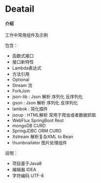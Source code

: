 # Deatail

#### 介绍
工作中常用组件及示例

包含：

- 函数式接口
- 接口新特性
- Lambda表达式
- 方法引用
- Optional
- Stream 流
- ForkJoin 
- json-lib : Json 解析 序列化 反序列化
- gson : Json 解析 序列化 反序列化
- lambok : 简化插件
- jsoup : HTML解析 常用于爬虫或者数据抓取
- WebFlux SpringBoot Rest
- mongoDB  CURD
- SpringJDBC ORM  CURD
- Xstream 解析复杂XML to Bean
- thumbnailator 图片处理组件

说明：

- 项目基于Java8
- 编辑器 IDEA
- 字符编码 UTF-8


